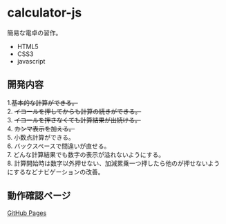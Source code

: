 # calculator-js

簡易な電卓の習作。

* HTML5
* CSS3
* javascript

## 開発内容

1.~~基本的な計算ができる。~~  
2. ~~イコールを押してからも計算の続きができる。~~  
3. ~~イコールを押さなくても計算結果が出続ける。~~  
4. ~~カンマ表示を加える。~~  
5. 小数点計算ができる。  
6. バックスペースで間違いが直せる。  
7. どんな計算結果でも数字の表示が溢れないようにする。  
8. 計算開始時は数字以外押せない、加減累乗一つ押したら他のが押せないようにするなどナビゲーションの改善。

## 動作確認ページ

[GitHub Pages](https://koyacch.github.io/calculator-js/)